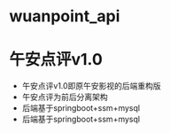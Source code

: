 # wuanpoint_api
# 午安点评v1.0
* 午安点评v1.0即原午安影视的后端重构版
* 午安点评为前后分离架构
* 后端基于springboot+ssm+mysql
* 后端基于springboot+ssm+mysql


